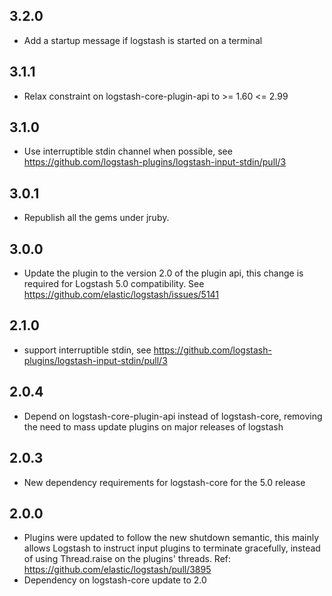 ## 3.2.0
  - Add a startup message if logstash is started on a terminal

## 3.1.1
  - Relax constraint on logstash-core-plugin-api to >= 1.60 <= 2.99

## 3.1.0
  - Use interruptible stdin channel when possible, see https://github.com/logstash-plugins/logstash-input-stdin/pull/3

## 3.0.1
  - Republish all the gems under jruby.

## 3.0.0
  - Update the plugin to the version 2.0 of the plugin api, this change is required for Logstash 5.0 compatibility. See https://github.com/elastic/logstash/issues/5141

## 2.1.0
 - support interruptible stdin, see https://github.com/logstash-plugins/logstash-input-stdin/pull/3

## 2.0.4
 - Depend on logstash-core-plugin-api instead of logstash-core, removing the need to mass update plugins on major releases of logstash

## 2.0.3
 - New dependency requirements for logstash-core for the 5.0 release

## 2.0.0
 - Plugins were updated to follow the new shutdown semantic, this mainly allows Logstash to instruct input plugins to terminate gracefully,
   instead of using Thread.raise on the plugins' threads. Ref: https://github.com/elastic/logstash/pull/3895
 - Dependency on logstash-core update to 2.0

